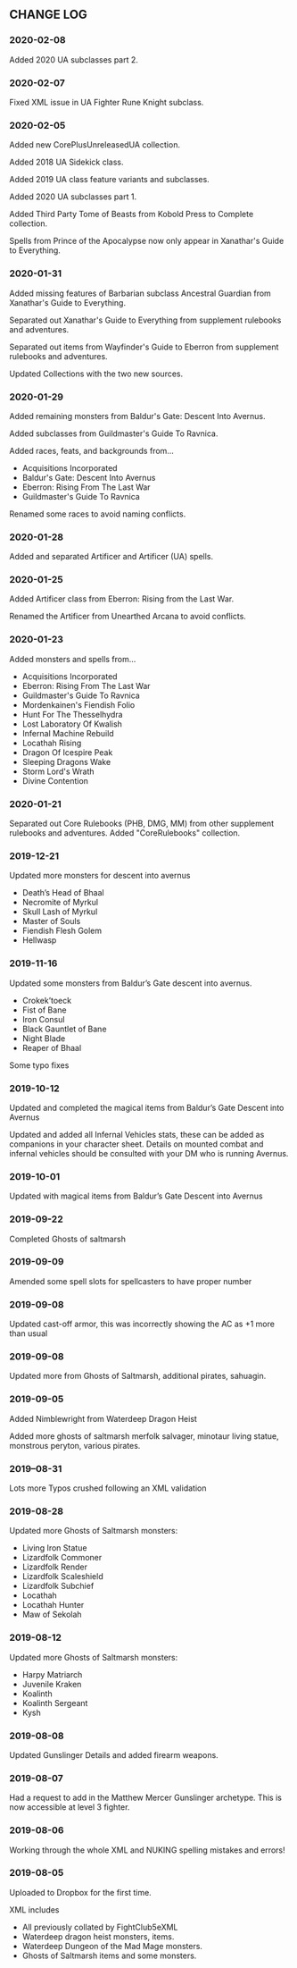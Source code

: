 ## CHANGE LOG 

### 2020-02-08

Added 2020 UA subclasses part 2.

### 2020-02-07

Fixed XML issue in UA Fighter Rune Knight subclass.

### 2020-02-05

Added new CorePlusUnreleasedUA collection.

Added 2018 UA Sidekick class.

Added 2019 UA class feature variants and subclasses.

Added 2020 UA subclasses part 1.

Added Third Party Tome of Beasts from Kobold Press to Complete collection.

Spells from Prince of the Apocalypse now only appear in Xanathar's Guide to Everything.

### 2020-01-31

Added missing features of Barbarian subclass Ancestral Guardian from Xanathar's Guide to Everything.

Separated out Xanathar's Guide to Everything from supplement rulebooks and adventures.

Separated out items from Wayfinder's Guide to Eberron from supplement rulebooks and adventures.

Updated Collections with the two new sources.

### 2020-01-29

Added remaining monsters from Baldur's Gate: Descent Into Avernus.

Added subclasses from Guildmaster's Guide To Ravnica.

Added races, feats, and backgrounds from...

- Acquisitions Incorporated
- Baldur's Gate: Descent Into Avernus
- Eberron: Rising From The Last War
- Guildmaster's Guide To Ravnica

Renamed some races to avoid naming conflicts.

### 2020-01-28

Added and separated Artificer and Artificer (UA) spells.


### 2020-01-25

Added Artificer class from Eberron: Rising from the Last War.

Renamed the Artificer from Unearthed Arcana to avoid conflicts.


### 2020-01-23

Added monsters and spells from...

- Acquisitions Incorporated
- Eberron: Rising From The Last War
- Guildmaster's Guide To Ravnica
- Mordenkainen's Fiendish Folio
- Hunt For The Thesselhydra
- Lost Laboratory Of Kwalish
- Infernal Machine Rebuild
- Locathah Rising
- Dragon Of Icespire Peak
- Sleeping Dragons Wake
- Storm Lord's Wrath
- Divine Contention

### 2020-01-21

Separated out Core Rulebooks (PHB, DMG, MM) from other supplement rulebooks and adventures.
Added "CoreRulebooks" collection.

### 2019-12-21

Updated more monsters for descent into avernus

- Death’s Head of Bhaal
- Necromite of Myrkul
- Skull Lash of Myrkul
- Master of Souls
- Fiendish Flesh Golem
- Hellwasp

### 2019-11-16

Updated some monsters from Baldur’s Gate descent into avernus.

- Crokek’toeck
- Fist of Bane
- Iron Consul
- Black Gauntlet of Bane
- Night Blade
- Reaper of Bhaal

Some typo fixes

### 2019-10-12

Updated and completed the magical items from Baldur’s Gate Descent into Avernus

Updated and added all Infernal Vehicles stats, these can be added as companions in your character sheet. Details on mounted combat and infernal vehicles should be consulted with your DM who is running Avernus.

### 2019-10-01

Updated with magical items from Baldur’s Gate Descent into Avernus 

### 2019-09-22

Completed Ghosts of saltmarsh

### 2019-09-09

Amended some spell slots for spellcasters to have proper number

### 2019-09-08

Updated cast-off armor, this was incorrectly showing the AC as +1 more than usual

### 2019-09-08 

Updated more from Ghosts of Saltmarsh, additional pirates, sahuagin.

### 2019-09-05

Added Nimblewright from Waterdeep Dragon Heist

Added more ghosts of saltmarsh merfolk salvager, minotaur living statue, monstrous peryton, various pirates.

### 2019–08-31

Lots more Typos crushed following an XML validation

### 2019-08-28

Updated more Ghosts of Saltmarsh monsters:

- Living Iron Statue
- Lizardfolk Commoner
- Lizardfolk Render
- Lizardfolk Scaleshield
- Lizardfolk Subchief
- Locathah
- Locathah Hunter
- Maw of Sekolah

### 2019-08-12

Updated more Ghosts of Saltmarsh monsters:

- Harpy Matriarch
- Juvenile Kraken
- Koalinth
- Koalinth Sergeant
- Kysh

### 2019-08-08

Updated Gunslinger Details and added firearm weapons.

### 2019-08-07

Had a request to add in the Matthew Mercer Gunslinger archetype. This is now accessible at level 3 fighter.

### 2019-08-06

Working through the whole XML and NUKING spelling mistakes and errors!

### 2019-08-05

Uploaded to Dropbox for the first time.

XML includes 

* All previously collated by FightClub5eXML 
* Waterdeep dragon heist monsters, items.
* Waterdeep Dungeon of the Mad Mage monsters.
* Ghosts of Saltmarsh items and some monsters.
